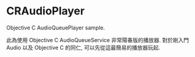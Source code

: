 # CRAudioPlayer
Objective C AudioQueuePlayer sample.

此為使用 Objective C AudioQueueService 非常陽春版的播放器.
對於剛入門 Audio 以及 Objective C 的同仁, 可以先從這最簡易的播放器玩起.
